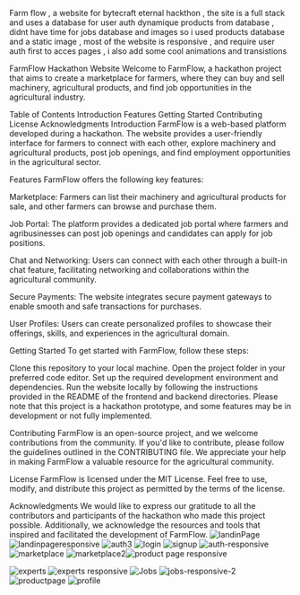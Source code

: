 Farm flow , a website for bytecraft eternal hackthon , the site is a  full stack and uses a database for user auth
dynamique products from database , 
didnt have time for jobs database and images so i used products database and a static image , 
most of the website is responsive , and require user auth first to acces pages , i also add some cool animations and transistions



FarmFlow Hackathon Website
Welcome to FarmFlow, a hackathon project that aims to create a marketplace for farmers, where they can buy and sell machinery, agricultural products, and find job opportunities in the agricultural industry.

Table of Contents
Introduction
Features
Getting Started
Contributing
License
Acknowledgments
Introduction
FarmFlow is a web-based platform developed during a hackathon. The website provides a user-friendly interface for farmers to connect with each other, explore machinery and agricultural products, post job openings, and find employment opportunities in the agricultural sector.

Features
FarmFlow offers the following key features:

Marketplace: Farmers can list their machinery and agricultural products for sale, and other farmers can browse and purchase them.

Job Portal: The platform provides a dedicated job portal where farmers and agribusinesses can post job openings and candidates can apply for job positions.

Chat and Networking: Users can connect with each other through a built-in chat feature, facilitating networking and collaborations within the agricultural community.

Secure Payments: The website integrates secure payment gateways to enable smooth and safe transactions for purchases.

User Profiles: Users can create personalized profiles to showcase their offerings, skills, and experiences in the agricultural domain.

Getting Started
To get started with FarmFlow, follow these steps:

Clone this repository to your local machine.
Open the project folder in your preferred code editor.
Set up the required development environment and dependencies.
Run the website locally by following the instructions provided in the README of the frontend and backend directories.
Please note that this project is a hackathon prototype, and some features may be in development or not fully implemented.

Contributing
FarmFlow is an open-source project, and we welcome contributions from the community. If you'd like to contribute, please follow the guidelines outlined in the CONTRIBUTING file. We appreciate your help in making FarmFlow a valuable resource for the agricultural community.

License
FarmFlow is licensed under the MIT License. Feel free to use, modify, and distribute this project as permitted by the terms of the license.

Acknowledgments
We would like to express our gratitude to all the contributors and participants of the hackathon who made this project possible. Additionally, we acknowledge the resources and tools that inspired and facilitated the development of FarmFlow.
![landinPage](https://github.com/aceiny/farmflow-hackthon/assets/112300561/11d086e7-0d4d-4d94-bcdd-4557e383018b)
![landinpageresponsive](https://github.com/aceiny/farmflow-hackthon/assets/112300561/e33a0fcf-b6fa-418f-8bdc-71cb05f6ead5)
![auth3](https://github.com/aceiny/farmflow-hackthon/assets/112300561/0fe4a7f6-fe00-42dd-9ce7-df807ec673fd)
![login](https://github.com/aceiny/farmflow-hackthon/assets/112300561/52e189db-6dd7-4125-b130-a95717dd7e01)
![signup](https://github.com/aceiny/farmflow-hackthon/assets/112300561/bbd32a62-1554-4983-a745-51cb254aef60)
![auth-responsive](https://github.com/aceiny/farmflow-hackthon/assets/112300561/8b2ba8ce-25e7-41cd-be0d-538dfb938c36)
![marketplace](https://github.com/aceiny/farmflow-hackthon/assets/112300561/aaabccb2-3c5d-4e4e-ad18-b45790db8999)
![marketplace2](https://github.com/aceiny/farmflow-hackthon/assets/112300561/fbe13d19-e2fd-4f13-a2f2-978e4ec8239f)![product page responsive](https://github.com/aceiny/farmflow-hackthon/assets/112300561/b9f0575e-c24e-477d-8ddd-16056107a088)

![experts](https://github.com/aceiny/farmflow-hackthon/assets/112300561/75287020-36a5-4f71-a86f-dcbfffa19d6c)
![experts responsive](https://github.com/aceiny/farmflow-hackthon/assets/112300561/4a59f4e3-c5d0-460e-9807-c61ffc4009fa)
![Jobs](https://github.com/aceiny/farmflow-hackthon/assets/112300561/4c48cd15-a5da-421b-80ba-a06e262fef9b)
![jobs-responsive-2](https://github.com/aceiny/farmflow-hackthon/assets/112300561/b24ee047-07ba-4e4a-a3c0-02fd72e1e25a)
![productpage](https://github.com/aceiny/farmflow-hackthon/assets/112300561/845bb366-6078-438e-8775-bc1cf7dafe21)
![profile](https://github.com/aceiny/farmflow-hackthon/assets/112300561/4cef535c-d2bc-4483-83d4-6efe5a115caa)

